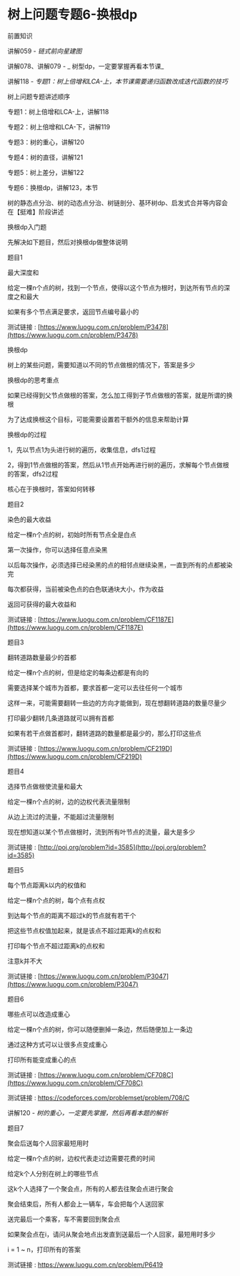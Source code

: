 # 树上问题专题6-换根dp

前置知识

讲解059 -  _链式前向星建图_

讲解078、讲解079 - _ 树型dp，一定要掌握再看本节课_

讲解118 -  _专题1：树上倍增和LCA-上，本节课需要递归函数改成迭代函数的技巧_

树上问题专题讲述顺序

专题1：树上倍增和LCA-上，讲解118

专题2：树上倍增和LCA-下，讲解119

专题3：树的重心，讲解120

专题4：树的直径，讲解121

专题5：树上差分，讲解122

专题6：换根dp，讲解123，本节

树的静态点分治、树的动态点分治、树链剖分、基环树dp、启发式合并等内容会在【挺难】阶段讲述

换根dp入门题

先解决如下题目，然后对换根dp做整体说明

题目1

最大深度和

给定一棵n个点的树，找到一个节点，使得以这个节点为根时，到达所有节点的深度之和最大

如果有多个节点满足要求，返回节点编号最小的

测试链接 : [https://www.luogu.com.cn/problem/P3478](https://www.luogu.com.cn/problem/P3478)

换根dp

树上的某些问题，需要知道以不同的节点做根的情况下，答案是多少

换根dp的思考重点

如果已经得到父节点做根的答案，怎么加工得到子节点做根的答案，就是所谓的换根

为了达成换根这个目标，可能需要设置若干额外的信息来帮助计算

换根dp的过程

1，先以节点1为头进行树的遍历，收集信息，dfs1过程

2，得到1节点做根的答案，然后从1节点开始再进行树的遍历，求解每个节点做根的答案，dfs2过程

核心在于换根时，答案如何转移

题目2

染色的最大收益

给定一棵n个点的树，初始时所有节点全是白点

第一次操作，你可以选择任意点染黑

以后每次操作，必须选择已经染黑的点的相邻点继续染黑，一直到所有的点都被染完

每次都获得，当前被染色点的白色联通块大小，作为收益

返回可获得的最大收益和

测试链接 : [https://www.luogu.com.cn/problem/CF1187E](https://www.luogu.com.cn/problem/CF1187E)

题目3

翻转道路数量最少的首都

给定一棵n个点的树，但是给定的每条边都是有向的

需要选择某个城市为首都，要求首都一定可以去往任何一个城市

这样一来，可能需要翻转一些边的方向才能做到，现在想翻转道路的数量尽量少

打印最少翻转几条道路就可以拥有首都

如果有若干点做首都时，翻转道路的数量都是最少的，那么打印这些点

测试链接 : [https://www.luogu.com.cn/problem/CF219D](https://www.luogu.com.cn/problem/CF219D)

题目4

选择节点做根使流量和最大

给定一棵n个点的树，边的边权代表流量限制

从边上流过的流量，不能超过流量限制

现在想知道以某个节点做根时，流到所有叶节点的流量，最大是多少

测试链接 : [http://poj.org/problem?id=3585](http://poj.org/problem?id=3585)

题目5

每个节点距离k以内的权值和

给定一棵n个点的树，每个点有点权

到达每个节点的距离不超过k的节点就有若干个

把这些节点权值加起来，就是该点不超过距离k的点权和

打印每个节点不超过距离k的点权和

注意k并不大

测试链接 : [https://www.luogu.com.cn/problem/P3047](https://www.luogu.com.cn/problem/P3047)

题目6

哪些点可以改造成重心

给定一棵n个点的树，你可以随便删掉一条边，然后随便加上一条边

通过这种方式可以让很多点变成重心

打印所有能变成重心的点

测试链接 : [https://www.luogu.com.cn/problem/CF708C](https://www.luogu.com.cn/problem/CF708C)

测试链接 : https://codeforces.com/problemset/problem/708/C

讲解120 -  _树的重心，一定要先掌握，然后再看本题的解析_

题目7

聚会后送每个人回家最短用时

给定一棵n个点的树，边权代表走过边需要花费的时间

给定k个人分别在树上的哪些节点

这k个人选择了一个聚会点，所有的人都去往聚会点进行聚会

聚会结束后，所有人都会上一辆车，车会把每个人送回家

送完最后一个乘客，车不需要回到聚会点

如果聚会点在i，请问从聚会地点出发直到送最后一个人回家，最短用时多少

i = 1 ~ n，打印所有的答案

测试链接 : https://www.luogu.com.cn/problem/P6419

